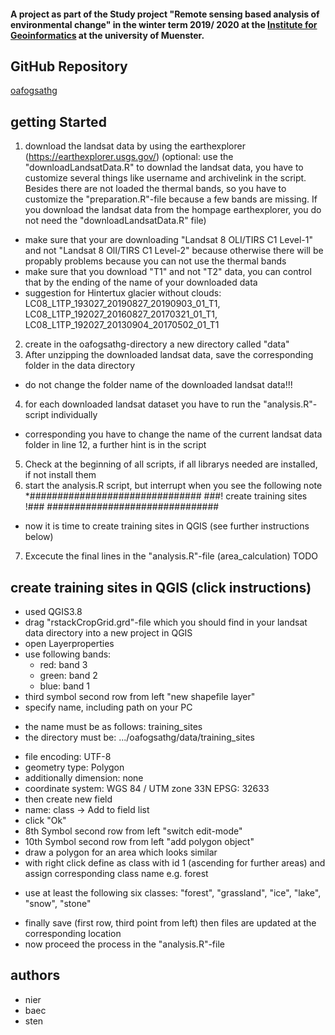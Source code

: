 #### A project as part of the Study project "Remote sensing based analysis of environmental change" in the winter term 2019/ 2020 at the [Institute for Geoinformatics](https://www.ifgi.de) at the university of Muenster.

## GitHub Repository
[oafogsathg](https://github.com/tnier01/oafogsathg)

## getting Started
1. download the landsat data by using the earthexplorer (https://earthexplorer.usgs.gov/) (optional: use the "downloadLandsatData.R" to downlad the landsat data, you have to customize several things like username and archivelink in the script. Besides there are not loaded the thermal bands, so you have to customize the "preparation.R"-file because a few bands are missing. If you download the landsat data from the hompage earthexplorer, you do not need the "downloadLandsatData.R" file)
* make sure that your are downloading "Landsat 8 OLI/TIRS C1 Level-1" and not "Landsat 8 OlI/TIRS C1 Level-2" because otherwise there will be propably problems because you can not use the thermal bands 
* make sure that you download "T1" and not "T2" data, you can control that by the ending of the name of your downloaded data 
* suggestion for Hintertux glacier without clouds: LC08_L1TP_193027_20190827_20190903_01_T1, LC08_L1TP_192027_20160827_20170321_01_T1,  	LC08_L1TP_192027_20130904_20170502_01_T1
2. create in the oafogsathg-directory a new directory called "data"
3. After unzipping the downloaded landsat data, save the corresponding folder in the data directory 
* do not change the folder name of the downloaded landsat data!!!
4. for each downloaded landsat dataset you have to run the "analysis.R"-script individually 
* corresponding you have to change the name of the current landsat data folder in line 12, a further hint is in the script 
5. Check at the beginning of all scripts, if all librarys needed are installed, if not install them 
6. start the analysis.R script, but interrupt when you see the following note 
*###############################
###! create training sites !###
###############################
* now it is time to create training sites in QGIS (see further instructions below)
7. Excecute the final lines in the "analysis.R"-file (area_calculation)
TODO

## create training sites in QGIS (click instructions)
- used QGIS3.8
- drag "rstackCropGrid.grd"-file which you should find in your landsat data directory into a new project in QGIS 
- open Layerproperties
- use following bands:
  - red: band 3
  - green: band 2
  - blue: band 1
- third symbol second row from left "new shapefile layer"
- specify name, including path on your PC
* the name must be as follows: training_sites
* the directory must be: .../oafogsathg/data/training_sites
- file encoding: UTF-8
- geometry type: Polygon
- additionally dimension: none 
- coordinate system: WGS 84 / UTM zone 33N EPSG: 32633
- then create new field 
- name: class -> Add to field list 
- click "Ok" 
- 8th Symbol second row from left "switch edit-mode"
- 10th Symbol second row from left "add polygon object"
- draw a polygon for an area which looks similar 
- with right click define as class with id 1 (ascending for further areas) and assign corresponding class name e.g. forest
* use at least the following six classes: "forest", "grassland", "ice", "lake", "snow", "stone"
- finally save (first row, third point from left) then files are updated at the corresponding location 
- now proceed the process in the "analysis.R"-file 

## authors
* nier
* baec
* sten
